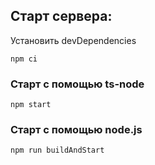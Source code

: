 ## Старт сервера:
Установить devDependencies

```
npm ci
```
### Старт с помощью ts-node 

```
npm start
```

### Старт с помощью node.js 

```
npm run buildAndStart
```